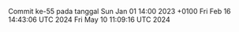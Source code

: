 Commit ke-55 pada tanggal Sun Jan 01 14:00 2023 +0100
Fri Feb 16 14:43:06 UTC 2024
Fri May 10 11:09:16 UTC 2024
